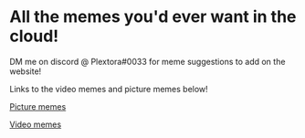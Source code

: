 All the memes you'd ever want in the cloud!
===========================================
DM me on discord @ Plextora#0033 for meme suggestions to add on the website!

Links to the video memes and picture memes below!

[Picture memes](https://plextora.github.io/meme-cloud-save/pictures.html)

[Video memes](https://plextora.github.io/meme-cloud-save/videos.html)
